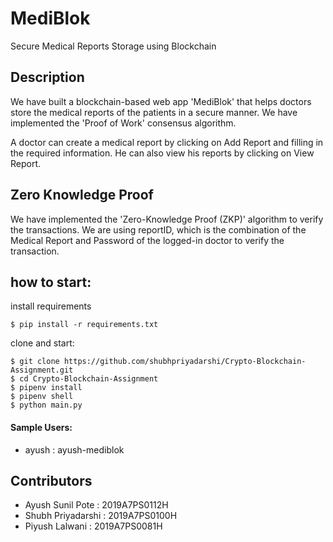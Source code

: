 # MediBlok

Secure Medical Reports Storage using Blockchain

## Description

We have built a blockchain-based web app 'MediBlok' that helps doctors store the medical reports of the patients in a secure manner. We have implemented the 'Proof of Work' consensus algorithm.

A doctor can create a medical report by clicking on Add Report and filling in the required information. He can also view his reports by clicking on View Report.

## Zero Knowledge Proof

We have implemented the 'Zero-Knowledge Proof (ZKP)' algorithm to verify the transactions. We are using reportID, which is the combination of the Medical Report and Password of the logged-in doctor to verify the transaction.

## how to start:

install requirements

```
$ pip install -r requirements.txt
```

clone and start:

```
$ git clone https://github.com/shubhpriyadarshi/Crypto-Blockchain-Assignment.git
$ cd Crypto-Blockchain-Assignment
$ pipenv install
$ pipenv shell
$ python main.py
```

#### Sample Users:

-   ayush : ayush-mediblok

## Contributors

-   Ayush Sunil Pote : 2019A7PS0112H
-   Shubh Priyadarshi : 2019A7PS0100H
-   Piyush Lalwani : 2019A7PS0081H
